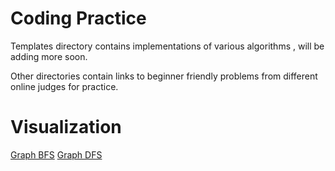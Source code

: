 # Coding Practice

Templates directory contains implementations of various algorithms , will be adding more soon.

Other directories contain links to beginner friendly problems from different online judges for practice.

# Visualization

[Graph BFS](https://www.cs.usfca.edu/~galles/visualization/BFS.html)
[Graph DFS](https://www.cs.usfca.edu/~galles/visualization/DFS.html)
